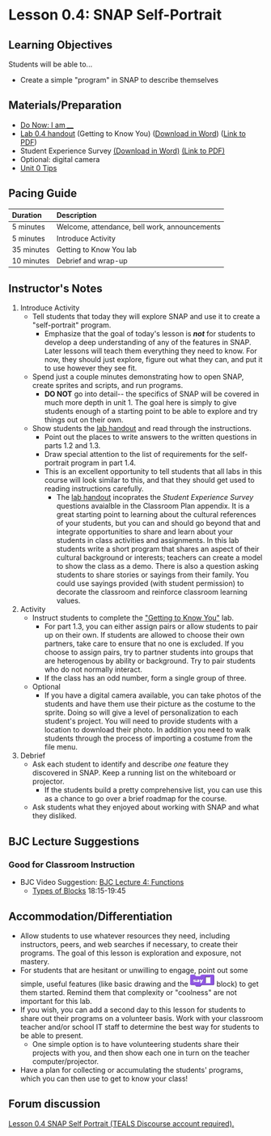 # Lesson 0.4: SNAP Self-Portrait

## Learning Objectives

Students will be able to...

* Create a simple "program" in SNAP to describe themselves

## Materials/Preparation

* [Do Now: I am _\_\__](do_now_04.md)
* [Lab 0.4 handout](lab_04.md) \(Getting to Know You\) \([Download in Word](https://github.com/TEALSK12/introduction-to-computer-science/raw/master/Unit%200/Lab%200.4.docx)\) \([Link to PDF](https://github.com/TEALSK12/introduction-to-computer-science/raw/master/Unit%200/Lab%200.4.pdf)\)
* Student Experience Survey [\(Download in Word\)](https://github.com/TEALSK12/introduction-to-computer-science/raw/master/Unit%200/Student%20Experiences%20Survey.docx) [\(Link to PDF\)](https://github.com/TEALSK12/introduction-to-computer-science/raw/master/Unit%200/Student%20Experiences%20Survey.pdf)
* Optional: digital camera
* [Unit 0 Tips](https://github.com/doingweb/introduction-to-computer-science/tree/2be097d7d27009602b7796d96f71602e46923ac4/unit_0_tips.md)

## Pacing Guide

| Duration | Description |
| :--- | :--- |
| 5 minutes | Welcome, attendance, bell work, announcements |
| 5 minutes | Introduce Activity |
| 35 minutes | Getting to Know You lab |
| 10 minutes | Debrief and wrap-up |

## Instructor's Notes

1. Introduce Activity
   * Tell students that today they will explore SNAP and use it to create a "self-portrait" program.
     * Emphasize that the goal of today's lesson is _**not**_ for students to develop a deep understanding of any of the features in SNAP.  Later lessons will teach them everything they need to know.  For now, they should just explore, figure out what they can, and put it to use however they see fit.
   * Spend just a couple minutes demonstrating how to open SNAP, create sprites and scripts, and run programs.
     * **DO NOT** go into detail-- the specifics of SNAP will be covered in much more depth in unit 1.  The goal here is simply to give students enough of a starting point to be able to explore and try things out on their own.
   * Show students the [lab handout](lab_04.md) and read through the instructions.
     * Point out the places to write answers to the written questions in parts 1.2 and 1.3.
     * Draw special attention to the list of requirements for the self-portrait program in part 1.4.
     * This is an excellent opportunity to tell students that all labs in this course will look similar to this, and that they should get used to reading instructions carefully.
       * The [lab handout](lab_04.md) incoprates the _Student Experience Survey_ questions avaialble in the Classroom Plan appendix.  It is a great starting point to learning about the cultural references of your students, but you can and should go beyond that and integrate opportunities to share and learn about your students in class activities and assignments.  In this lab students write a short program that shares an aspect of their cultural background or interests; teachers can create a model to show the class as a demo.  There is also a question asking students to share stories or sayings from their family.  You could use sayings provided \(with student permission\) to decorate the classroom and reinforce classroom learning values. 
2. Activity
   * Instruct students to complete the ["Getting to Know You"](lab_04.md) lab.
     * For part 1.3, you can either assign pairs or allow students to pair up on their own.  If students are allowed to choose their own partners, take care to ensure that no one is excluded.  If you choose to assign pairs, try to partner students into groups that are heterogenous by ability or background. Try to pair students who do not normally interact.
     * If the class has an odd number, form a single group of three.
   * Optional
     * If you have a digital camera available, you can take photos of the students and have them use their picture as the costume to the sprite.  Doing so will give a level of personalization to each student's project.  You will need to provide students with a location to download their photo.  In addition you need to walk students through the process of importing a costume from the file menu.
3. Debrief
   * Ask each student to identify and describe _one_ feature they discovered in SNAP.  Keep a running list on the whiteboard or projector.
     * If the students build a pretty comprehensive list, you can use this as a chance to go over a brief roadmap for the course.
   * Ask students what they enjoyed about working with SNAP and what they disliked.

## BJC Lecture Suggestions

### Good for Classroom Instruction

* BJC Video Suggestion: [BJC Lecture 4: Functions ](http://www.youtube.com/watch?v=_uKCBmQEf5w&t=18m15s)
  * [Types of Blocks](http://www.youtube.com/watch?v=_uKCBmQEf5w&t=18m15s)  18:15-19:45

## Accommodation/Differentiation

* Allow students to use whatever resources they need, including instructors, peers, and web searches if necessary, to create their programs.  The goal of this lesson is exploration and exposure, not mastery.
* For students that are hesitant or unwilling to engage, point out some simple, useful features \(like basic drawing and the ![](../../.gitbook/assets/say.png) block\) to get them started.  Remind them that complexity or "coolness" are not important for this lab.
* If you wish, you can add a second day to this lesson for students to share out their programs on a volunteer basis.  Work with your classroom teacher and/or school IT staff to determine the best way for students to be able to present.
  * One simple option is to have volunteering students share their projects with you, and then show each one in turn on the teacher computer/projector.
* Have a plan for collecting or accumulating the students' programs, which you can then use to get to know your class!

## Forum discussion

 [Lesson 0.4 SNAP Self Portrait \(TEALS Discourse account required\).](http://forums.tealsk12.org/c/unit-0-beginnings/lesson-0-4-snap-self-portrait)


